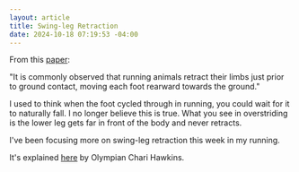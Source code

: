 ```yaml
---
layout: article
title: Swing-leg Retraction
date: 2024-10-18 07:19:53 -04:00
---
```

F﻿rom this [paper](https://aspirin.media.mit.edu/biomechatronics/wp-content/uploads/sites/8/2013/07/Seyfarth-2003_Swing-leg-retraction-a-simple-control-model-for-stable-running.pdf):

"﻿It is commonly observed that running animals retract their limbs just prior to ground contact, moving each foot rearward towards the ground."

I﻿ used to think when the foot cycled through in running, you could wait for it to naturally fall.  I no longer believe this is true.  What you see in overstriding is the lower leg gets far in front of the body and never retracts.

I﻿'ve been focusing more on swing-leg retraction this week in my running.

I﻿t's explained [here](https://www.youtube.com/shorts/7_MtuloZJ_0) by Olympian Chari Hawkins.